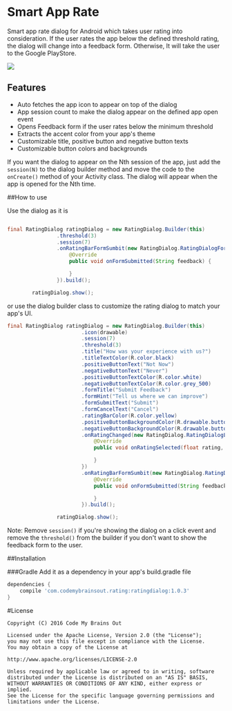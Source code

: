 # Smart App Rate

Smart app rate dialog for Android which takes user rating into consideration. If the user rates the app below the defined threshold rating, the dialog will change into a feedback form. Otherwise, It will take the user to the
Google PlayStore.

![](preview/preview.png)

## **Features**
- Auto fetches the app icon to appear on top of the dialog
- App session count to make the dialog appear on the defined app open event
- Opens Feedback form if the user rates below the minimum threshold
- Extracts the accent color from your app's theme
- Customizable title, positive button and negative button texts
- Customizable button colors and backgrounds

If you want the dialog to appear on the Nth session of the app, just add the `session(N)` to the dialog builder method
 and move the code to the `onCreate()` method of your Activity class. The dialog will appear when the app is opened for the Nth time.

##How to use

Use the dialog as it is

```java

final RatingDialog ratingDialog = new RatingDialog.Builder(this)
                .threshold(3)
                .session(7)
                .onRatingBarFormSumbit(new RatingDialog.RatingDialogFormListener() {
                    @Override
                    public void onFormSubmitted(String feedback) {

                    }
                }).build();

        ratingDialog.show();

```

or use the dialog builder class to customize the rating dialog to match your app's UI.

```java
final RatingDialog ratingDialog = new RatingDialog.Builder(this)
                        .icon(drawable)
                        .session(7)
                        .threshold(3)
                        .title("How was your experience with us?")
                        .titleTextColor(R.color.black)
                        .positiveButtonText("Not Now")
                        .negativeButtonText("Never")
                        .positiveButtonTextColor(R.color.white)
                        .negativeButtonTextColor(R.color.grey_500)
                        .formTitle("Submit Feedback")
                        .formHint("Tell us where we can improve")
                        .formSubmitText("Submit")
                        .formCancelText("Cancel")
                        .ratingBarColor(R.color.yellow)
                        .positiveButtonBackgroundColor(R.drawable.button_selector_positive)
                        .negativeButtonBackgroundColor(R.drawable.button_selector_negative)
                        .onRatingChanged(new RatingDialog.RatingDialogListener() {
                            @Override
                            public void onRatingSelected(float rating, boolean thresholdCleared) {

                            }
                        })
                        .onRatingBarFormSumbit(new RatingDialog.RatingDialogFormListener() {
                            @Override
                            public void onFormSubmitted(String feedback) {

                            }
                        }).build();

                ratingDialog.show();
```

Note: Remove `session()` if you're showing the dialog on a click event and remove the `threshold()` from the builder if you don't want to show the feedback form to the user.

##Installation

###Gradle
Add it as a dependency in your app's build.gradle file

```groovy
dependencies {
    compile 'com.codemybrainsout.rating:ratingdialog:1.0.3'
}
```

#License
```
Copyright (C) 2016 Code My Brains Out

Licensed under the Apache License, Version 2.0 (the "License");
you may not use this file except in compliance with the License.
You may obtain a copy of the License at

http://www.apache.org/licenses/LICENSE-2.0

Unless required by applicable law or agreed to in writing, software
distributed under the License is distributed on an "AS IS" BASIS,
WITHOUT WARRANTIES OR CONDITIONS OF ANY KIND, either express or implied.
See the License for the specific language governing permissions and
limitations under the License.
```